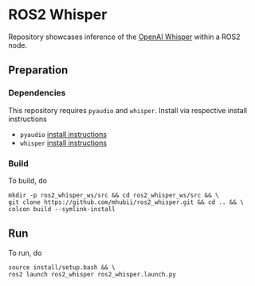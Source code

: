 # ROS2 Whisper
Repository showcases inference of the [OpenAI Whisper](https://github.com/openai/whisper) within a ROS2 node.

## Preparation
### Dependencies
This repository requires `pyaudio` and `whisper`. Install via respective install instructions
- `pyaudio` [install instructions](https://pypi.org/project/PyAudio/)
- `whisper` [install instructions](https://github.com/openai/whisper#setup)
### Build
To build, do

```shell
mkdir -p ros2_whisper_ws/src && cd ros2_whisper_ws/src && \
git clone https://github.com/mhubii/ros2_whisper.git && cd .. && \
colcon build --symlink-install
```

## Run
To run, do
```shell
source install/setup.bash && \
ros2 launch ros2_whisper ros2_whisper.launch.py
```
